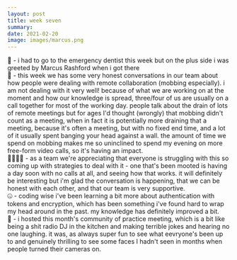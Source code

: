 ```yaml
---
layout: post
title: week seven
summary:  
date: 2021-02-20
image: images/marcus.png
---
```


🦷 - i had to go to the emergency dentist this week but on the plus side i was greeted by Marcus Rashford when i got there  
🤯 - this week we has some very honest conversations in our team about how people were dealing with remote collaboration (mobbing especially). i am not dealing with it very well! because of what we are working on at the moment and how our knowledge is spread, three/four of us are usually on a call together for most of the working day. people talk about the drain of lots of remote meetings but for ages I'd thought (wrongly) that mobbing didn't count as a meeting, when in fact it is potentially more draining that a meeting, because it's often a meeting, but with no fixed end time, and a lot of it usually spent banging your head against a wall. the amount of time we spend on mobbing makes me so uninclined to spend my evening on more free-form video calls, so it's having an impact.  
👩‍👩‍👧‍👧 - as a team we're appreciating that everyone is struggling with this so coming up with strategies to deal with it - one that's been mooted is having a day soon with no calls at all, and seeing how that works. it will definitely be interesting but i'm glad the conversation is happening, that we can be honest with each other, and that our team is very supportive.  
🤐 - coding wise i've been learning a bit more about authentication with tokens and encryption, which has been something i've found hard to wrap my head around in the past. my knowledge has definitely improved a bit.  
🎤 - i hosted this month's community of practice meeting, which is a bit like being a shit radio DJ in the kitchen and making terrible jokes and hearing no one laughing. it was, as always super fun to see what eevryone's been up to and genuinely thrilling to see some faces I hadn't seen in months when people turned their cameras on.  